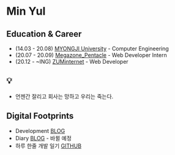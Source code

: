 # Min Yul

## Education & Career 
- (14.03 - 20.08) [MYONGJI University](https://www.mju.ac.kr/sites/mjukr/intro/intro.html) - Computer Engineering
- (20.07 - 20.09) [Megazone_Pentacle](https://www.pentacle.co.kr/#MAIN) - Web Developer Intern
- (20.12 -  ~ING) [ZUMinternet](https://zum.com/) - Web Developer 

## 💡
- 언젠간 잘리고 회사는 망하고 우리는 죽는다.

## Digital Footprints 
- Development [BLOG](https://velog.io/@minyul)
- Diary [BLOG](https://blog.naver.com/ggomjae) - 바뀔 예정
- 하루 한줄 개발 일기 [GITHUB](https://github.com/minyul/Diary)
